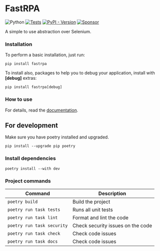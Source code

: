 # FastRPA

![Python](https://img.shields.io/badge/Python-3.10_%7C_3.11_%7C_3.12-green)
[![Tests](https://github.com/jjpaulo2/fastrpa/actions/workflows/tests.yaml/badge.svg?branch=main)](https://github.com/jjpaulo2/fastrpa/actions/workflows/tests.yaml)
[![PyPI - Version](https://img.shields.io/pypi/v/fastrpa)](https://pypi.org/project/fastrpa/)
[![Sponsor](https://img.shields.io/badge/Sponsor-FastRPA-deeppink)](https://github.com/sponsors/jjpaulo2)

A simple to use abstraction over Selenium.

### Installation

To perform a basic installation, just run:

```
pip install fastrpa
```

To install also, packages to help you to debug your application, install with **\[debug\]** extras:

```
pip install fastrpa[debug]
```

### How to use

For details, read the [documentation](./docs/index.md).

## For development

Make sure you have poetry installed and upgraded.

```shell
pip install --upgrade pip poetry
```

### Install dependencies

```shell
poetry install --with dev
```

### Project commands

| Command | Description |
|-|-|
| `poetry build` | Build the project |
| `poetry run task tests` | Runs all unit tests |
| `poetry run task lint` | Format and lint the code |
| `poetry run task security` | Check security issues on the code |
| `poetry run task check` | Check code issues |
| `poetry run task docs` | Check code issues |
